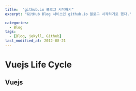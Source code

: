 ```yaml
---
title:  "github.io 블로그 시작하기"
excerpt: "GitHub Blog 서비스인 github.io 블로그 시작하기로 했다."

categories:
  - Blog
tags:
  - [Blog, jekyll, Github]
last_modified_at: 2012-08-21
---
```

# Vuejs Life Cycle
## Vuejs



